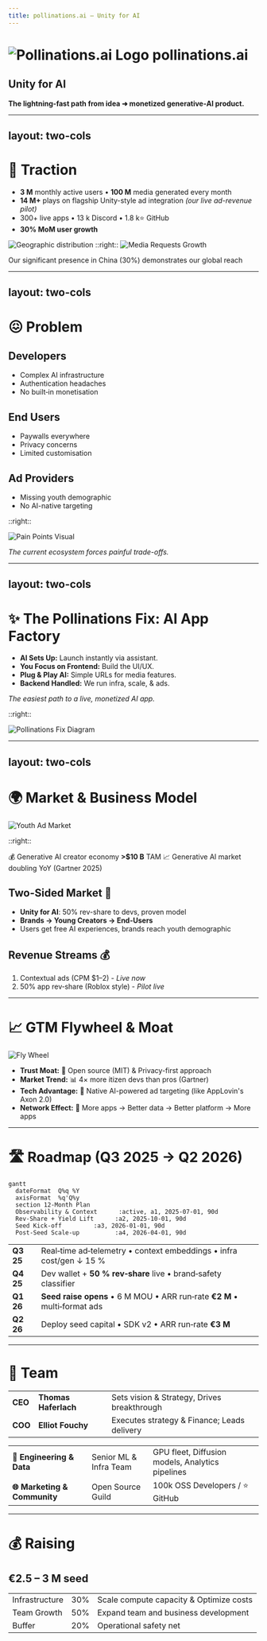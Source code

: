 ```yaml
---
title: pollinations.ai — Unity for AI
---
```


# ![Pollinations.ai Logo](/media/pollinations-ai-logo.png) pollinations.ai

## Unity for AI

**The lightning‑fast path from idea ➜ monetized generative‑AI product.**
<!--
SLIDE GUIDANCE:
Do you think maybe starting the first slide with the name of another company is too early? we should focus on pollinations. or it goes in the speaker notes
-->

---
layout: two-cols
---

# 🚀 Traction

* **3 M** monthly active users • **100 M** media generated every month
* **14 M+** plays on flagship Unity-style ad integration *(our live ad-revenue pilot)*
* 300+ live apps • 13 k Discord • 1.8 k⭐ GitHub
* **30% MoM user growth**

<img src="/media/piechart_countries_genz.png" alt="Geographic distribution" class="w-64 mx-auto" />
::right::

<img src="/media/media_requests_per_day_genz.png" alt="Media Requests Growth" class="w-3/4 mx-auto mb-4" />


<p class="text-center text-xs text-gray-500">Our significant presence in China (30%) demonstrates our global reach</p>

<!--
SLIDE GUIDANCE:
<p class="text-center text-sm mt-2"><strong>Key Markets:</strong> 30% CN, 13% US, 13% EU, 6% IN</p>
The 30% China presence is significant - emphasize our global reach as differentiator
Key growth metrics should be added : 30% MoM media generation
-->

---
layout: two-cols
---

# 😖 Problem

## Developers
* Complex AI infrastructure
* Authentication headaches
* No built‑in monetisation

## End Users
* Paywalls everywhere
* Privacy concerns
* Limited customisation

## Ad Providers
* Missing youth demographic
* No AI-native targeting

::right::

<img src="/media/paintpointsgenz.png" alt="Pain Points Visual" class="w-full" />

*The current ecosystem forces painful trade-offs.*

<!--
SLIDE GUIDANCE:
- Frame problem as a dual pain point affecting both developers AND users
- Don't forget the AD providers. They are not reaching the indie creator apps. The money comes from there so they may be more important than the others in terms of priority/ or same importance
- The problem statement is clear - but could potentially add 1-2 concrete examples of developer/user friction
- Consider mentioning competition implicitly (without naming) by referencing their limitations (check context/parallels-unity-for-ai-and-others.md for more detail)
-->

---
layout: two-cols
---

# ✨ The Pollinations Fix: AI App Factory

*   **AI Sets Up:** Launch instantly via assistant.
*   **You Focus on Frontend:** Build the UI/UX.
*   **Plug & Play AI:** Simple URLs for media features.
*   **Backend Handled:** We run infra, scale, & ads.

*The easiest path to a live, monetized AI app.*

::right::

<img src="/media/pollinations_fix_genz.png" alt="Pollinations Fix Diagram" class="w-mx mx-auto mt-4" />

<!--
SLIDE GUIDANCE:
- Synthesized from Alt 2 & 3.
- Kept "AI App Factory" (Alt 3).
- Used "AI Sets Up" (Alt 2/3) + "Launch instantly" (Alt 3 speed).
- Used "You Focus on Frontend" (Alt 2 developer role).
- Improved "Plug-in AI" to "Plug & Play AI" + "Simple URLs".
- Used "Backend Handled" (Alt 2 clarity) + "infra, scale & ads" (Alt 2/3 specifics).
- Kept strong tagline (Alt 3).
-->

<!-- SPEAKER NOTES:
- Developers use their AI coding assistant (integrated with our tools) to bootstrap projects from various starter kits (React, Unity, etc.), automating repo creation, config, and deployment.
- This frees the developer to concentrate *only* on building the user-facing application.
- Adding generative AI (image, text, audio) requires just simple HTTPS calls to our Edge APIs.
- Pollinations manages the entire backend: scalable hosting (e.g., GitHub Pages), CI/CD, model serving, security, auth, usage metering, and the monetization layer (serving ads, managing rev-share payouts). Zero server ops for the dev.
-->
---
layout: two-cols
---

# 🌍 Market & Business Model

<img src="/media/youth-ad-market.png" alt="Youth Ad Market" class="w-3/4 mx-auto my-4" />

::right::

💰 Generative AI creator economy **>\$10 B** TAM
📈 Generative AI market doubling YoY (Gartner 2025)

## Two-Sided Market 🔄

* **Unity for AI**: 50% rev-share to devs, proven model
* **Brands → Young Creators → End-Users**
* Users get free AI experiences, brands reach youth demographic

## Revenue Streams 💰

1. Contextual ads (CPM \$1–2) - *Live now*
2. 50% app rev‑share (Roblox style) - *Pilot live*


<!--
SLIDE GUIDANCE:
-Extra revenue stream:
   1. Micro‑purchases (stickers, tokens) - *Planned Q1 2026*
   2. Premium tiers (SLA, bigger models) - *Planned Q1 2026*
- untapped / developping market
- Potential positioning options from parallels doc: "GIPHY-meets-AdSense for AI", "Unsplash for AI—monetised out-of-the-box"
- Unity, AppLovin, and other platforms demonstrate lightweight SDKs with embedded ads are proven high-margin models
- Consider adding slide on how we're better/differently positioned than Unity/AppLovin for AI era (AI-native, better targeting)
- Market file to keep as source of truth : context/market-size.md
-->

---

# 📈 GTM Flywheel & Moat

<img src="/media/fly-wheel.png" alt="Fly Wheel" class="w-3/4 mx-auto my-4" />

* **Trust Moat:** 📖 Open source (MIT) & Privacy-first approach
* **Market Trend:** 📊 4× more itizen devs than pros (Gartner)
* **Tech Advantage:** 🧠 Native AI-powered ad targeting (like AppLovin's Axon 2.0)
* **Network Effect:** 🔄 More apps → Better data → Better platform → More apps

<!--
SLIDE GUIDANCE:
- Unity generates $1.2B (66%) from ads via lightweight SDK with rev-share - directly parallel to our model
- potentially the best slide to add competition
- 4× more citizen devs than pros devs is the the beginning of the trend
- one of our principle moats is that devs are embedding us in their open source repositories, making youtube videos, and spreading the word organically. discord bots in many guilds...
- Consider adding from parallels doc: "Anyone who can type a prompt is a potential Pollinations integrator" (maybe previous slide)
- Consider adding IDC forecast: 750M new cloud-native apps by 2026 - huge TAM expansion (previous slide?)
- Ad unit options to consider highlighting: native widgets, brand overlays, performance link ads
-->


---

# 🛣️ Roadmap (Q3 2025 → Q2 2026)

```mermaid
gantt
  dateFormat  Q%q %Y
  axisFormat  %q'Q%y
  section 12‑Month Plan
  Observability & Context      :active, a1, 2025-07-01, 90d
  Rev‑Share + Yield Lift      :a2, 2025-10-01, 90d
  Seed Kick‑off         :a3, 2026-01-01, 90d
  Post‑Seed Scale‑up          :a4, 2026-04-01, 90d
```

|    |                                                                    | 
| --------- | --------------------------------------------------------------------------------- | 
| **Q3 25** | Real‑time ad‑telemetry • context embeddings • infra cost/gen ↓ 15 %               | 
| **Q4 25** | Dev wallet + **50 % rev‑share** live • brand‑safety classifier                    | 
| **Q1 26** | **Seed raise opens** • 6 M MOU • ARR run‑rate **€2 M** • multi‑format ads         |
| **Q2 26** | Deploy seed capital • SDK v2 • ARR run‑rate **€3 M**                              |

<!--
SLIDE GUIDANCE:
-->

---

# 👥 **Team**

|  |  |  |
|------|------|-------|
| **CEO** | **Thomas Haferlach** | Sets vision & Strategy, Drives breakthrough |
| **COO** | **Elliot Fouchy** | Executes strategy & Finance; Leads delivery |

|  |  |  |
|------|------|--------|
| **🧠 Engineering & Data** | Senior ML & Infra Team | GPU fleet, Diffusion models, Analytics pipelines |
| **🌐 Marketing & Community** | Open Source Guild | 100k OSS Developers / ⭐ GitHub |

<!--
SLIDE GUIDANCE:
> 10-year partnership shipping creative-AI products: high-trust founders aligned on vision & execution
-->

---

# 💰 Raising

## **€2.5 – 3 M seed**

|  |  |  |
|------------|------------|---------|
| Infrastructure | 30% | Scale compute capacity & Optimize costs |
| Team Growth | 50% | Expand team and business development |
| Buffer | 20% | Operational safety net |

<!--
SLIDE GUIDANCE:
- Use table format for clearer visualization of fund allocation
- Add purpose column to provide context for each allocation
- Keep consistent with financial presentation style
-->

<!--
SLIDE GUIDANCE:
- 💫 **Founders have shipped creative‑AI products together for 10 years: a tested, high‑trust partnership built on shared vision and execution**
- update all using this file: context/team.md
- Collaboration: The founders share a long history of collaboration, having worked together on various technology and creative projects for more than a decade, building strong synergy and shared vision.
-->